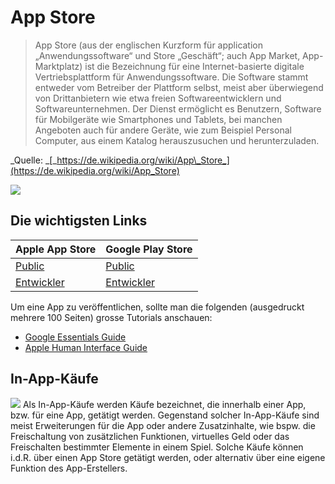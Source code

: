 # App Store

> App Store \(aus der englischen Kurzform für application „Anwendungssoftware“ und Store „Geschäft“; auch App Market, App-Marktplatz\) ist die Bezeichnung für eine Internet-basierte digitale Vertriebsplattform für Anwendungssoftware. Die Software stammt entweder vom Betreiber der Plattform selbst, meist aber überwiegend von Drittanbietern wie etwa freien Softwareentwicklern und Softwareunternehmen. Der Dienst ermöglicht es Benutzern, Software für Mobilgeräte wie Smartphones und Tablets, bei manchen Angeboten auch für andere Geräte, wie zum Beispiel Personal Computer, aus einem Katalog herauszusuchen und herunterzuladen.

_Quelle: _[_https://de.wikipedia.org/wiki/App\_Store_](https://de.wikipedia.org/wiki/App_Store)

![](http://1u88jj3r4db2x4txp44yqfj1.wpengine.netdna-cdn.com/wp-content/uploads/2014/05/app-store-930x384.jpg)

## Die wichtigsten Links

| Apple App Store | Google Play Store |
| :--- | :--- |
| [Public](https://itunes.apple.com/ch/genre/ios/id36?mt=8) | [Public](https://play.google.com/store/apps?hl=de) |
| [Entwickler](https://developer.apple.com/) | [Entwickler](https://developer.android.com/index.html) |


Um eine App zu veröffentlichen, sollte man die folgenden (ausgedruckt mehrere 100 Seiten) grosse Tutorials anschauen:
* [Google Essentials Guide](https://developer.android.com/distribute/essentials/index.html)
* [Apple Human Interface Guide](https://developer.apple.com/ios/human-interface-guidelines/overview/design-principles/)


## In-App-Käufe
![](http://cdn.iphonehacks.com/wp-content/uploads/2013/06/InAppPurchases.jpg)
Als In-App-Käufe werden Käufe bezeichnet, die innerhalb einer App, bzw. für eine App, getätigt werden. Gegenstand solcher In-App-Käufe sind meist Erweiterungen für die App oder andere Zusatzinhalte, wie bspw. die Freischaltung von zusätzlichen Funktionen, virtuelles Geld oder das Freischalten bestimmter Elemente in einem Spiel. Solche Käufe können i.d.R. über einen App Store getätigt werden, oder alternativ über eine eigene Funktion des App-Erstellers.




